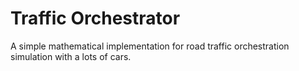# Traffic Orchestrator
A simple mathematical implementation for road traffic orchestration simulation with a lots of cars.
